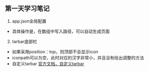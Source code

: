 ## 第一天学习笔记
1. app.json全局配置
* 具体操作是，在数组中写入路径，可以自动生成页面
2. tarbar底部栏
* 如果采用position：top，则顶部不会显示icon
* iconpath可以为空，此时对应的汉字非常小，并且没有给出调整的方法
* 自定义tarbar [官方文档，自定义tarbar](https://www.runoob.com)